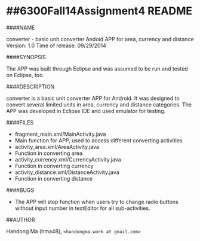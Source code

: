 ##6300Fall14Assignment4   README
=====================

####NAME


converter - basic unit converter Andoid APP for area, currency and distance
Version: 1.0
Time of release: 09/29/2014

####SYNOPSIS


The APP was built through Eclipse and was assumed to be run and tested on Eclipse, too.
 
####DESCRIPTION


converter is a basic unit converter APP for Android. It was designed to convert several limited units in area, currency and distance categories. The APP was developed in Eclipse IDE and used emulator for testing.

####FILES

* fragment_main.xml/MainActivity.java
 * Main function for APP, used to access different converting activities
* activity_area.xml/AreaActivity.java
 * Function in converting area
* activity_currency.xml/CurrencyActivity.java
 * Function in converting currency
* activity_distance.xml/DistanceActivity.java
 * Function in converting distance


####BUGS


* The APP will stop function when users try to change radio buttons without input number in textEditor for all sub-activities.

##AUTHOR


Handong Ma (hma48), `<handongma.work at gmail.com>`

